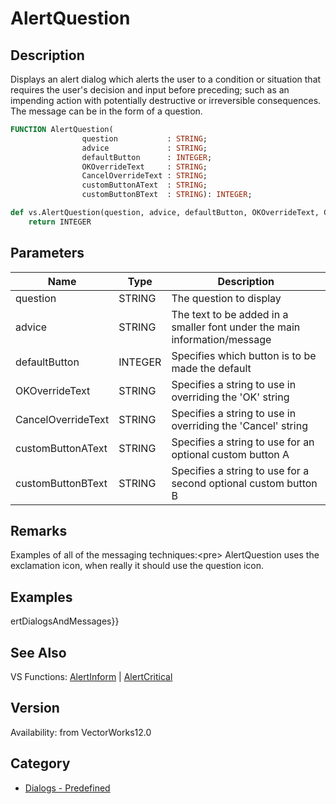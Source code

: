 # AlertQuestion

## Description
Displays an alert dialog which alerts the user to a condition or situation that requires the user's decision and input before preceding; such as an impending action with potentially destructive or irreversible consequences. The message can be in the form of a question.

```pascal
FUNCTION AlertQuestion(
				question           : STRING;
				advice             : STRING;
				defaultButton      : INTEGER;
				OKOverrideText     : STRING;
				CancelOverrideText : STRING;
				customButtonAText  : STRING;
				customButtonBText  : STRING): INTEGER;
```

```python
def vs.AlertQuestion(question, advice, defaultButton, OKOverrideText, CancelOverrideText, customButtonAText, customButtonBText):
    return INTEGER
```

## Parameters
|Name|Type|Description|
|---|---|---|
|question|STRING|The question to display|
|advice|STRING|The text to be added in a smaller font under the main information/message|
|defaultButton|INTEGER|Specifies which button is to be made the default|0:	the negative(Cancel) button is the default|1:	the positive(Ok) button is the default|2:	custom button A is the default|3:	custom button B is the default|
|OKOverrideText|STRING|Specifies a string to use in overriding the 'OK' string|
|CancelOverrideText|STRING|Specifies a string to use in overriding the 'Cancel' string|
|customButtonAText|STRING|Specifies a string to use for an optional custom button A|
|customButtonBText|STRING|Specifies a string to use for a second optional custom button B|

## Remarks
Examples of all of the messaging techniques:&lt;pre&gt;
AlertQuestion uses the exclamation icon, when really it should use the question icon.

## Examples
ertDialogsAndMessages}}

## See Also
VS Functions:
[AlertInform](AlertInform.md) 
| [AlertCritical](AlertCritical.md)

## Version
Availability: from VectorWorks12.0

## Category
* [Dialogs - Predefined](../Categories/Dialogs%20-%20Predefined.md)
